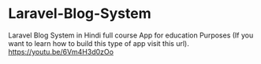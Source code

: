 # Laravel-Blog-System
Laravel Blog System in Hindi full course App for education Purposes (If you want to learn how to build this type of app visit this url). https://youtu.be/6Vm4H3d0zOo

